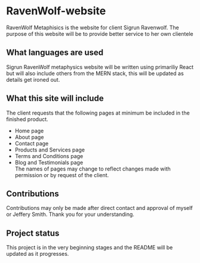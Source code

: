 # RavenWolf-website
RavenWolf Metaphisics is the website for client Sigrun Ravenwolf. The purpose of this website will be to provide better service to her own clientele

## What languages are used
Sigrun RavenWolf metaphysics website will be written using primariliy React but will also include others from the MERN stack, this will be updated as details get ironed out.

## What this site will include
The client requests that the following pages at minimum be included in the finished product.
  - Home page
  - About page
  - Contact page
  - Products and Services page
  - Terms and Conditions page
  - Blog and Testimonials page<br>
The names of pages may change to reflect changes made with permission or by request of the client.

## Contributions
Contributions may only be made after direct contact and approval of myself or Jeffery Smith. Thank you for your understanding.

## Project status
This project is in the very beginning stages and the README will be updated as it progresses.
